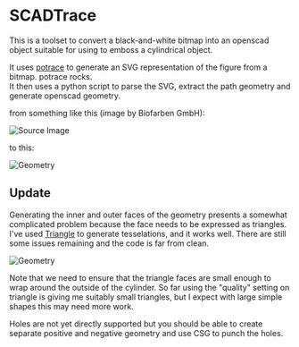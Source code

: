 SCADTrace
=========

This is a toolset to convert a black-and-white bitmap into an
openscad object suitable for using to emboss a cylindrical object.

It uses [potrace](http://potrace.sourceforge.net/) to generate an SVG representation of the figure from a bitmap.  potrace rocks.  
It then uses a python script to parse the SVG, extract the path geometry and generate openscad geometry.

from something like this (image by Biofarben GmbH):

![Source Image](scadtrace/raw/master/artwork.jpg)

to this:

![Geometry](scadtrace/raw/master/artwork-projected.png)

Update
------

Generating the inner and outer faces of the geometry presents a somewhat complicated
problem because the face needs to be expressed as triangles.
I've used [Triangle](http://www.cs.cmu.edu/~quake/triangle.html) to generate
tesselations, and it works well.  There are still some issues remaining
and the code is far from clean.

![Geometry](scadtrace/raw/master/artwork-projected2.png)

Note that we need to ensure that the triangle faces are small enough to wrap
around the outside of the cylinder.  So far using the "quality" setting on
triangle is giving me suitably small triangles, but I expect with large simple
shapes this may need more work.

Holes are not yet directly supported but you should be able to create separate positive
and negative geometry and use CSG to punch the holes.
